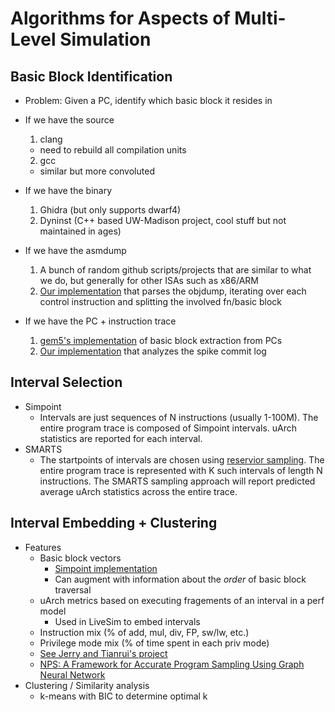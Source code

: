 # Algorithms for Aspects of Multi-Level Simulation

## Basic Block Identification

- Problem: Given a PC, identify which basic block it resides in

- If we have the source
    1. clang
     - need to rebuild all compilation units
    2. gcc
     - similar but more convoluted 
- If we have the binary
    1. Ghidra (but only supports dwarf4)
    2. Dyninst (C++ based UW-Madison project, cool stuff but not maintained in ages)
- If we have the asmdump
    1. A bunch of random github scripts/projects that are similar to what we do, but generally for other ISAs such as x86/ARM
    2. [Our implementation](https://github.com/euphoric-hardware/tidalsim/blob/main/tidalsim/bb/elf.py) that parses the objdump, iterating over each control instruction and splitting the involved fn/basic block 
- If we have the PC + instruction trace
    1. [gem5's implementation](https://github.com/gem5/gem5/blob/3157cde32449fea7b0a0ad5e8241481bc6ee76c3/src/cpu/simple/probes/simpoint.cc#L81) of basic block extraction from PCs
    2. [Our implementation](https://github.com/euphoric-hardware/tidalsim/blob/main/tidalsim/bb/spike.py) that analyzes the spike commit log

## Interval Selection

- Simpoint
    - Intervals are just sequences of N instructions (usually 1-100M). The entire program trace is composed of Simpoint intervals. uArch statistics are reported for each interval.
- SMARTS
    - The startpoints of intervals are chosen using [reservior sampling](https://en.wikipedia.org/wiki/Reservoir_sampling). The entire program trace is represented with K such intervals of length N instructions. The SMARTS sampling approach will report predicted average uArch statistics across the entire trace.

## Interval Embedding + Clustering

- Features
    - Basic block vectors
        - [Simpoint implementation](https://github.com/hanhwi/SimPoint/tree/master/analysiscode)
        - Can augment with information about the *order* of basic block traversal
    - uArch metrics based on executing fragements of an interval in a perf model
        - Used in LiveSim to embed intervals
    - Instruction mix (% of add, mul, div, FP, sw/lw, etc.)
    - Privilege mode mix (% of time spent in each priv mode)
    - [See Jerry and Tianrui's project](https://docs.google.com/presentation/d/1QKdaBM06-ziJzGkw_fK2zRcsdx7frJp8iA2XI1xNn8A/edit?usp=sharing)
    - [NPS: A Framework for Accurate Program Sampling Using Graph Neural Network](https://arxiv.org/abs/2304.08880)
- Clustering / Similarity analysis
    - k-means with BIC to determine optimal k
